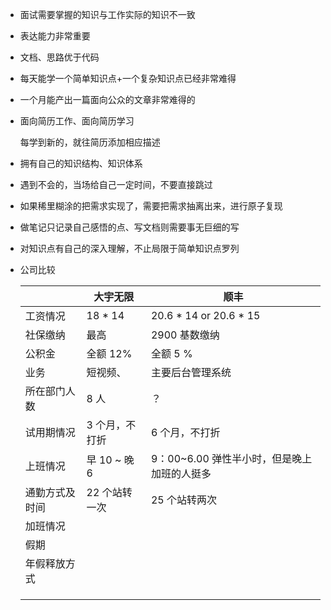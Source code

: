 - 面试需要掌握的知识与工作实际的知识不一致

- 表达能力非常重要

- 文档、思路优于代码

- 每天能学一个简单知识点+一个复杂知识点已经非常难得

- 一个月能产出一篇面向公众的文章非常难得的

- 面向简历工作、面向简历学习

  每学到新的，就往简历添加相应描述

- 拥有自己的知识结构、知识体系

- 遇到不会的，当场给自己一定时间，不要直接跳过

- 如果稀里糊涂的把需求实现了，需要把需求抽离出来，进行原子复现

- 做笔记只记录自己感悟的点、写文档则需要事无巨细的写

- 对知识点有自己的深入理解，不止局限于简单知识点罗列

- 公司比较

  |                | 大宇无限       | 顺丰                                        |
  | -------------- | -------------- | ------------------------------------------- |
  | 工资情况       | 18 * 14        | 20.6 * 14 or 20.6 * 15                      |
  | 社保缴纳       | 最高           | 2900 基数缴纳                               |
  | 公积金         | 全额 12%       | 全额 5 %                                    |
  | 业务           | 短视频、       | 主要后台管理系统                            |
  | 所在部门人数   | 8 人           | ？                                          |
  | 试用期情况     | 3 个月，不打折 | 6 个月，不打折                              |
  | 上班情况       | 早 10 ~ 晚 6   | 9：00~6.00 弹性半小时，但是晚上加班的人挺多 |
  | 通勤方式及时间 | 22 个站转一次  | 25 个站转两次                               |
  | 加班情况       |                |                                             |
  | 假期           |                |                                             |
  | 年假释放方式   |                |                                             |
  |                |                |                                             |
  |                |                |                                             |
  |                |                |                                             |

  